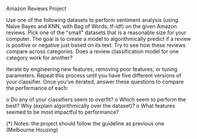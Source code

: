 
Amazon Reviews Project

Use one of the following datasets to perform sentiment analysis (using Naïve Bayes and KNN, with Bag of Words, tf-idf) on the given Amazon
reviews. Pick one of the &quot;small&quot; datasets that is a reasonable size for your computer. The goal is to create a model to algorithmically predict if a review is positive or negative just based on its text. Try to see how these reviews compare across categories. Does a review classification model for one category work for another?

Iterate by engineering new features, removing poor features, or tuning parameters. Repeat this process until you have five different versions of your classifier. Once you&#39;ve iterated, answer these questions to compare the performance of each:

  o Do any of your classifiers seem to overfit?
  o Which seem to perform the best? Why (explain algorithmically over the dataset)?
  o What features seemed to be most impactful to performance?
  
(*) Notes: the project should follow the guideline as previous one
(Melbourne Housing)
